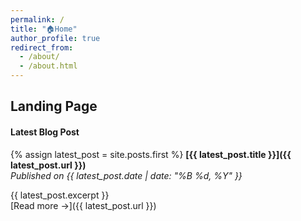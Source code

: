 ```yaml
---
permalink: /
title: "🏠Home"
author_profile: true
redirect_from: 
  - /about/
  - /about.html
---
```


## Landing Page

#### Latest Blog Post

{% assign latest_post = site.posts.first %}
**[{{ latest_post.title }}]({{ latest_post.url }})**  
*Published on {{ latest_post.date | date: "%B %d, %Y" }}*  

{{ latest_post.excerpt }}  
[Read more →]({{ latest_post.url }})
